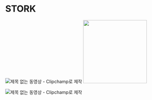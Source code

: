# STORK
![제목 없는 동영상 - Clipchamp로 제작](https://user-images.githubusercontent.com/112473316/228148057-cceb6256-e7a1-4083-afd6-8931cbb2e627.gif)
<img src = "https://user-images.githubusercontent.com/112473316/228148057-cceb6256-e7a1-4083-afd6-8931cbb2e627.gif" width = "200"> 

![제목 없는 동영상 - Clipchamp로 제작](https://user-images.githubusercontent.com/112473316/228149692-c23096b6-3c15-4358-bd60-f2def24b25a2.gif)

